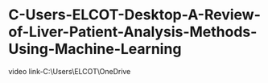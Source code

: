 # C-Users-ELCOT-Desktop-A-Review-of-Liver-Patient-Analysis-Methods-Using-Machine-Learning
video link-C:\Users\ELCOT\OneDrive

